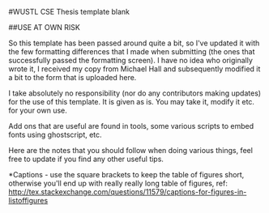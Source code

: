 #WUSTL CSE Thesis template blank

##USE AT OWN RISK

So this template has been passed around quite a bit,
so I've updated it with the few formatting differences
that I made when submitting (the ones that successfully
passed the formatting screen).  I have no idea who originally
wrote it, I received my copy from Michael Hall and subsequently
modified it a bit to the form that is uploaded here.  

I take absolutely no responsibility (nor do any contributors
making updates) for the use of this template.  It is given
as is.  You may take it, modify it etc. for your own use. 


Add ons that are useful are found in tools, some various
scripts to embed fonts using ghostscript, etc.  


Here are the notes that you should follow when
doing various things, feel free to update if 
you find any other useful tips.

*Captions - use the square brackets to keep the table of
figures short, otherwise you'll end up with really really
long table of figures, ref: http://tex.stackexchange.com/questions/11579/captions-for-figures-in-listoffigures
